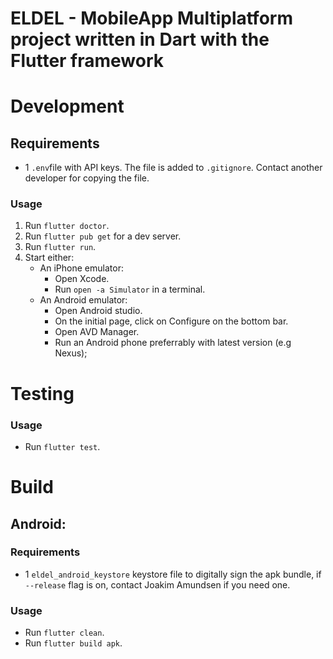 # ELDEL - MobileApp Multiplatform project written in Dart with the Flutter framework

# Development
## Requirements
- 1 `.env`file with API keys. The file is added to `.gitignore`. Contact another developer for copying the file.

### Usage
1. Run `flutter doctor`.
2. Run `flutter pub get` for a dev server.
3. Run `flutter run`.
4. Start either:
    - An iPhone emulator:
        * Open Xcode. 
        * Run `open -a Simulator` in a terminal.
    - An Android emulator:
        * Open Android studio.
        * On the initial page, click on Configure on the bottom bar.
        * Open AVD Manager.
        * Run an Android phone preferrably with latest version (e.g Nexus);

# Testing
### Usage
- Run `flutter test`.

# Build
## Android:
### Requirements
- 1 `eldel_android_keystore` keystore file to digitally sign the apk bundle, if `--release` flag is on, contact Joakim Amundsen if you need one.

### Usage
- Run `flutter clean`.
- Run `flutter build apk`.

